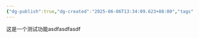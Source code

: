 ```yaml
---
{"dg-publish":true,"dg-created":"2025-06-06T13:34:09.623+08:00","tags":["gardenEntry"],"dg-home":"true","permalink":"/002-知识管理/publish/2025年/5月/test/","dgPassFrontmatter":true}
---
```


这是一个测试功能asdfasdfasdf
